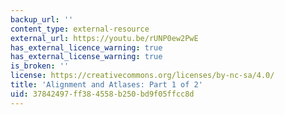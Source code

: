 ```yaml
---
backup_url: ''
content_type: external-resource
external_url: https://youtu.be/rUNP0ew2PwE
has_external_licence_warning: true
has_external_license_warning: true
is_broken: ''
license: https://creativecommons.org/licenses/by-nc-sa/4.0/
title: 'Alignment and Atlases: Part 1 of 2'
uid: 37842497-ff38-4558-b250-bd9f05ffcc8d
---
```

